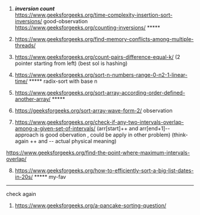 1) ***inversion count*** \
https://www.geeksforgeeks.org/time-complexity-insertion-sort-inversions/ good-observation \
https://www.geeksforgeeks.org/counting-inversions/ *****

2) https://www.geeksforgeeks.org/find-memory-conflicts-among-multiple-threads/

3) https://www.geeksforgeeks.org/count-pairs-difference-equal-k/  (2 pointer starting from left) (best sol is hashing)

4) https://www.geeksforgeeks.org/sort-n-numbers-range-0-n2-1-linear-time/ ***** radix-sort with base n

5) https://www.geeksforgeeks.org/sort-array-according-order-defined-another-array/ *****

6) https://geeksforgeeks.org/sort-array-wave-form-2/ observation

7) https://www.geeksforgeeks.org/check-if-any-two-intervals-overlap-among-a-given-set-of-intervals/ (arr[start]++ and arr[end+1]-- approach is good obervation , could be apply in other problem)  (think-again ++ and -- actual physical meaning)

https://www.geeksforgeeks.org/find-the-point-where-maximum-intervals-overlap/

8) https://www.geeksforgeeks.org/how-to-efficiently-sort-a-big-list-dates-in-20s/ ***** my-fav



---------------------------------------------------------------------------------------------------------------------

check again

1) https://www.geeksforgeeks.org/a-pancake-sorting-question/

